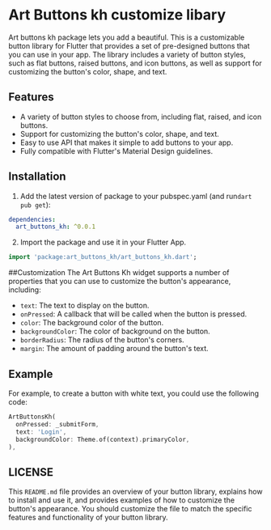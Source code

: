 
# Art Buttons kh customize libary

Art buttons kh package lets you add a beautiful.
This is a customizable button library for Flutter that provides a set of pre-designed buttons that you can use in your app. The library includes a variety of button styles, such as flat buttons, raised buttons, and icon buttons, as well as support for customizing the button's color, shape, and text.

## Features

- A variety of button styles to choose from, including flat, raised, and icon buttons.
- Support for customizing the button's color, shape, and text.
- Easy to use API that makes it simple to add buttons to your app.
- Fully compatible with Flutter's Material Design guidelines.

## Installation

1. Add the latest version of package to your pubspec.yaml (and run`dart pub get`):
```yaml
dependencies:
  art_buttons_kh: ^0.0.1
```
2. Import the package and use it in your Flutter App.
```dart
import 'package:art_buttons_kh/art_buttons_kh.dart';
```



##Customization
The Art Buttons Kh widget supports a number of properties that you can use to customize the button's appearance, including:

- `text`: The text to display on the button.
- `onPressed`: A callback that will be called when the button is pressed.
- `color`: The background color of the button.
- `backgroundColor`: The color of background on the button.
- `borderRadius`: The radius of the button's corners.
- `margin`: The amount of padding around the button's text.


## Example
For example, to create a button with white text, you could use the following code:



```dart
ArtButtonsKh(
  onPressed: _submitForm,
  text: 'Login',
  backgroundColor: Theme.of(context).primaryColor,
),
```



## LICENSE

This `README.md` file provides an overview of your button library, explains how to install and use it, and provides examples of how to customize the button's appearance. You should customize the file to match the specific features and functionality of your button library.


